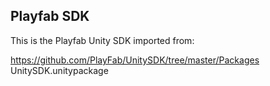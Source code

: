 ## Playfab SDK

This is the Playfab Unity SDK imported from:

https://github.com/PlayFab/UnitySDK/tree/master/Packages
UnitySDK.unitypackage


